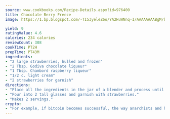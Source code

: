 ```yaml
---
source: www.cookbooks.com/Recipe-Details.aspx?id=976400
title: Chocolate Berry Freeze
image: https://1.bp.blogspot.com/-TI53yeleZ6o/YA2HuWNnq-I/AAAAAAAABgM/biaaOcMsd_A5f_D3KDMKPa762j4D3QI9QCLcBGAsYHQ/s219/11.png

yield: 9
ratingValue: 4.6
calories: 234 calories
reviewCount: 308
cookTime: PT2H
prepTime: PT43M
ingredients:
- "2 large strawberries, hulled and frozen"
- "2 Tbsp. Godiva chocolate liqueur"
- "1 Tbsp. Chambord raspberry liqueur"
- "1/2 c. light cream"
- "2 strawberries for garnish"
directions:
- "Place all the ingredients in the jar of a blender and process until smooth, about 1 minute."
- "Pour into 2 tall glasses and garnish with strawberries."
- "Makes 2 servings."
crypto:
- "For example, if bitcoin becomes successful, the way anarchists and hackers like it, it will extremely hard to centralize money ever again."
---
```

